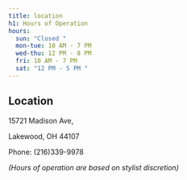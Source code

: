 ```yaml
---
title: location
h1: Hours of Operation
hours:
  sun: "Closed "
  mon-tue: 10 AM - 7 PM
  wed-thu: 12 PM - 8 PM
  fri: 10 AM - 7 PM
  sat: "12 PM - 5 PM "
---
```

## Location

15721 Madison Ave, 

Lakewood, OH 44107

Phone: (216)339-9978





*(Hours of operation are based on stylist discretion)*
